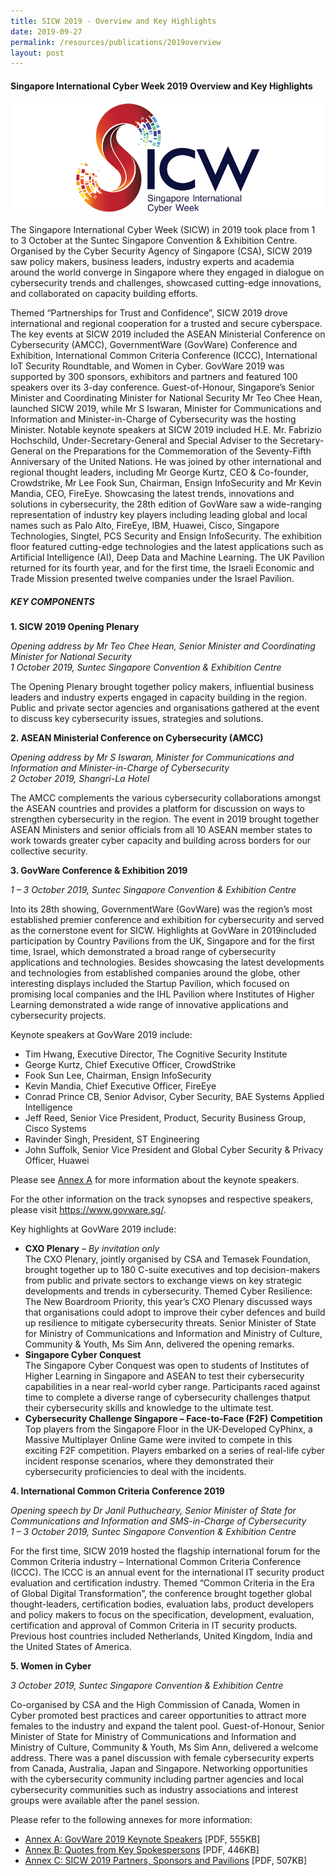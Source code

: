 ```yaml
---
title: SICW 2019 - Overview and Key Highlights
date: 2019-09-27
permalink: /resources/publications/2019overview
layout: post
---
```

#### **Singapore International Cyber Week 2019 Overview and Key Highlights**

![SICW](/images/logos/logo-sicw-full-wspace-lr-h300.png)

The Singapore International Cyber Week (SICW) in 2019 took place from 1 to 3 October at the Suntec Singapore Convention & Exhibition Centre. Organised by the Cyber Security Agency of Singapore (CSA), SICW 2019 saw policy makers, business leaders, industry experts and academia around the world converge in Singapore where they engaged in dialogue on cybersecurity trends and challenges, showcased cutting-edge innovations, and collaborated on capacity building efforts.

Themed “Partnerships for Trust and Confidence”, SICW 2019 drove international and regional cooperation for a trusted and secure cyberspace. The key events at SICW 2019 included the ASEAN Ministerial Conference on Cybersecurity (AMCC), GovernmentWare (GovWare) Conference and Exhibition, International Common Criteria Conference (ICCC), International IoT Security Roundtable, and Women in Cyber. GovWare 2019 was supported by 300 sponsors, exhibitors and partners and featured 100 speakers over its 3-day conference.
Guest-of-Honour, Singapore’s Senior Minister and Coordinating Minister for National Security Mr Teo Chee Hean, launched SICW 2019, while Mr S Iswaran, Minister for Communications and Information and Minister-in-Charge of Cybersecurity was the hosting Minister.
Notable keynote speakers at SICW 2019 included H.E. Mr. Fabrizio Hochschild, Under-Secretary-General and Special Adviser to the Secretary-General on the Preparations for the Commemoration of the Seventy-Fifth Anniversary of the United Nations. He was joined by other international and regional thought leaders, including Mr George Kurtz, CEO & Co-founder, Crowdstrike, Mr Lee Fook Sun, Chairman, Ensign InfoSecurity and Mr Kevin Mandia, CEO, FireEye.
Showcasing the latest trends, innovations and solutions in cybersecurity, the 28th edition of GovWare saw a wide-ranging representation of industry key players including leading global and local names such as Palo Alto, FireEye, IBM, Huawei, Cisco, Singapore Technologies, Singtel, PCS Security and Ensign InfoSecurity. The exhibition floor featured cutting-edge technologies and the latest applications such as Artificial Intelligence (AI), Deep Data and Machine Learning. The UK Pavilion returned for its fourth year, and for the first time, the Israeli Economic and Trade Mission presented twelve companies under the Israel Pavilion.

##### **KEY COMPONENTS**

**1. SICW 2019 Opening Plenary**

*Opening address by Mr Teo Chee Hean, Senior Minister and Coordinating Minister for National Security  
1 October 2019, Suntec Singapore Convention & Exhibition Centre*

The Opening Plenary brought together policy makers, influential business leaders and industry experts engaged in capacity building in the region. Public and private sector agencies and organisations gathered at the event to discuss key cybersecurity issues, strategies and solutions.

**2. ASEAN Ministerial Conference on Cybersecurity (AMCC)**

*Opening address by Mr S Iswaran, Minister for Communications and Information and Minister-in-Charge of Cybersecurity  
2 October 2019, Shangri-La Hotel*

The AMCC complements the various cybersecurity collaborations amongst the ASEAN countries and provides a platform for discussion on ways to strengthen cybersecurity in the region. The event in 2019 brought together ASEAN Ministers and senior officials from all 10 ASEAN member states to work towards greater cyber capacity and building across borders for our collective security.

**3. GovWare Conference & Exhibition 2019**

*1 – 3 October 2019, Suntec Singapore Convention & Exhibition Centre*

Into its 28th showing, GovernmentWare (GovWare) was the region’s most established premier conference and exhibition for cybersecurity and served as the cornerstone event for SICW. Highlights at GovWare in 2019included participation by Country Pavilions from the UK, Singapore and for the first time, Israel, which demonstrated a broad range of cybersecurity applications and technologies. Besides showcasing the latest developments and technologies from established companies around the globe, other interesting displays included the Startup Pavilion, which focused on promising local companies and the IHL Pavilion where Institutes of Higher Learning demonstrated a wide range of innovative applications and cybersecurity projects.

Keynote speakers at GovWare 2019 include:
* Tim Hwang, Executive Director, The Cognitive Security Institute
* George Kurtz, Chief Executive Officer, CrowdStrike
* Fook Sun Lee, Chairman, Ensign InfoSecurity
* Kevin Mandia, Chief Executive Officer, FireEye
* Conrad Prince CB, Senior Advisor, Cyber Security, BAE Systems Applied Intelligence
* Jeff Reed, Senior Vice President, Product, Security Business Group, Cisco Systems
* Ravinder Singh, President, ST Engineering
* John Suffolk, Senior Vice President and Global Cyber Security & Privacy Officer, Huawei

Please see <a href="https://www.csa.gov.sg/-/media/Csa/Documents/SICW_2019/SICW2019_AnnexA.pdf" target="_blank">Annex A</a> for more information about the keynote speakers.

For the other information on the track synopses and respective speakers, please visit <a href="https://www.govware.sg/" target="_blank">https://www.govware.sg/</a>.

Key highlights at GovWare 2019 include:

* **CXO Plenary** – *By invitation only*  
The CXO Plenary, jointly organised by CSA and Temasek Foundation, brought together up to 180 C-suite executives and top decision-makers from public and private sectors to exchange views on key strategic developments and trends in cybersecurity. Themed Cyber Resilience: The New Boardroom Priority, this year’s CXO Plenary discussed ways that organisations could adopt to improve their cyber defences and build up resilience to mitigate cybersecurity threats. Senior Minister of State for Ministry of Communications and Information and Ministry of Culture, Community & Youth, Ms Sim Ann, delivered the opening remarks.
* **Singapore Cyber Conquest**  
The Singapore Cyber Conquest was open to students of Institutes of Higher Learning in Singapore and ASEAN to test their cybersecurity capabilities in a near real-world cyber range. Participants raced against time to complete a diverse range of cybersecurity challenges thatput their cybersecurity skills and knowledge to the ultimate test.
* **Cybersecurity Challenge Singapore – Face-to-Face (F2F) Competition**  
Top players from the Singapore Floor in the UK-Developed CyPhinx, a Massive Multiplayer Online Game were invited to compete in this exciting F2F competition. Players embarked on a series of real-life cyber incident response scenarios, where they demonstrated their cybersecurity proficiencies to deal with the incidents.

**4. International Common Criteria Conference 2019**

*Opening speech by Dr Janil Puthucheary, Senior Minister of State for Communications and Information and SMS-in-Charge of Cybersecurity  
1 – 3 October 2019, Suntec Singapore Convention & Exhibition Centre*

For the first time, SICW 2019 hosted the flagship international forum for the Common Criteria industry – International Common Criteria Conference (ICCC). The ICCC is an annual event for the international IT security product evaluation and certification industry. Themed “Common Criteria in the Era of Global Digital Transformation”, the conference brought together global thought-leaders, certification bodies, evaluation labs, product developers and policy makers to focus on the specification, development, evaluation, certification and approval of Common Criteria in IT security products. Previous host countries included Netherlands, United Kingdom, India and the United States of America.

**5. Women in Cyber**

*3 October 2019, Suntec Singapore Convention & Exhibition Centre*

Co-organised by CSA and the High Commission of Canada, Women in Cyber promoted best practices and career opportunities to attract more females to the industry and expand the talent pool. Guest-of-Honour, Senior Minister of State for Ministry of Communications and Information and Ministry of Culture, Community & Youth, Ms Sim Ann, delivered a welcome address. There was a panel discussion with female cybersecurity experts from Canada, Australia, Japan and Singapore. Networking opportunities with the cybersecurity community including partner agencies and local cybersecurity communities such as industry associations and interest groups were available after the panel session.

Please refer to the following annexes for more information:

* <a href="https://www.csa.gov.sg/-/media/Csa/Documents/SICW_2019/SICW2019_AnnexA.pdf" target="_blank">Annex A: GovWare 2019 Keynote Speakers</a> [PDF, 555KB] 
* <a href="https://www.csa.gov.sg/-/media/Csa/Documents/SICW_2019/SICW2019_AnnexB.pdf" target="_blank">Annex B: Quotes from Key Spokespersons</a> [PDF, 446KB]
* <a href="https://www.csa.gov.sg/-/media/Csa/Documents/SICW_2019/SICW2019_AnnexC.pdf" target="_blank">Annex C: SICW 2019 Partners, Sponsors and Pavilions</a> [PDF, 507KB]